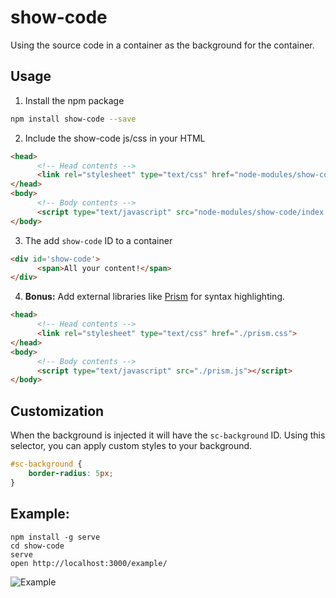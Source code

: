 # show-code
Using the source code in a container as the background for the container.

## Usage

1. Install the npm package
  ```bash
  npm install show-code --save
  ```

2. Include the show-code js/css in your HTML
  ```html
  <head>
        <!-- Head contents -->
        <link rel="stylesheet" type="text/css" href="node-modules/show-code/stylesheet.css">
  </head>
  <body>
        <!-- Body contents -->
        <script type="text/javascript" src="node-modules/show-code/index.js"></script>
  </body>
  ```

3. The add `show-code` ID to a container
  ```html
  <div id='show-code'>
        <span>All your content!</span>
  </div>
  ```

4. **Bonus:** Add external libraries like [Prism](http://prismjs.com/index.html) for syntax highlighting.
  ```html
  <head>
        <!-- Head contents -->
        <link rel="stylesheet" type="text/css" href="./prism.css">
  </head>
  <body>
        <!-- Body contents -->
        <script type="text/javascript" src="./prism.js"></script>
  </body>
  ```

## Customization

When the background is injected it will have the `sc-background` ID. Using this selector, you can apply custom styles to your background.

```css
#sc-background {
    border-radius: 5px;
}
```

## Example:
```
npm install -g serve
cd show-code
serve
open http://localhost:3000/example/
```

![Example](https://raw.githubusercontent.com/haroldtreen/show-code/master/example/example.png)
